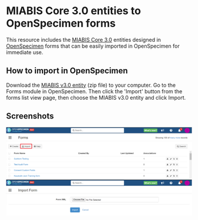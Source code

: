 # MIABIS Core 3.0 entities to OpenSpecimen forms
This resource includes the [MIABIS Core 3.0](https://github.com/BBMRI-ERIC/miabis/tree/master/Core/V3) entities designed in [OpenSpecimen](https://www.openspecimen.org/) forms that can be easily imported in OpenSpecimen for immediate use.

## How to import in OpenSpecimen
Download the [MIABIS v3.0 entity](MIABISv3_forms) (zip file) to your computer. Go to the Forms module in OpenSpecimen. Then click the 'Import' button from the forms list view page, then choose the MIABIS v3.0 entity and click Import.

## Screenshots
![Import 1](doc/importforms1.png)
![Import 2](doc/importforms2.png)
